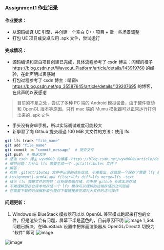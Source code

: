 ### Assignment1 作业记录
#### 作业要求：
- 从源码编译 UE 引擎，并创建一个空白 C++ 项目 + 做一些场景调整
- 打包 UE 项目成安卓应用 .apk 文件，尝试运行

#### 完成情况：
- 源码编译和空白项目创建已完成，具体流程参考了 csdn 博主：闪耀的橙子 https://blog.csdn.net/Wavecut_Platform/article/details/143919760 的经验，在此声明以表感谢
- 打包过程参考了 csdn 博主：晴窗v https://blog.csdn.net/qq_35587645/article/details/139207695 的博客，在此声明以表感谢
> 目前的不足之处，尝试了多种 PC 端的 Android 模拟设备，由于硬件驱动和 OpenGL 版本等原因，只有 mac 端的 Mumu 模拟器可以正常运行打包出来的 .apk 文件
- 手头没有安卓手机，所以实际调试难度可能较大
- 新學習了向 Github 提交超過 100 MiB 大文件的方法：使用 lfs
``` bash
git lfs track "file_name"  
git add "file_name" 
git commit -m "commit_message"  # 提交文件
git push  # 推送文件
# 感谢 csdn 博主 wyw0000 的博客：https://blog.csdn.net/wyw0000/article/details/132719319
# 细节问题：为什么 lfs 需要生成一个 .gitattributes 文件？
# 解答：
# 观察 .gitattributes 文件中记录的这些信息，不难看出，这就是一个保存了需要 lfs 模块管理的大文件的类似索引的记录文件
# Assignment1-arm64.apk filter=lfs diff=lfs merge=lfs -text
# 结合 lfs 管理文件的特性：远程服务器存储，而不是 github 仓库本地存储
# 不难理解是在仓库本地存储一个 lfs 模块可以理解的远端存储的访问链接
# 在需要下载的时候解析索引提供下载链接来完成对大文件的访问操作
```

#### 问题更新：
1. Windows 端 BlueStack 模拟器可以以 OpenGL 兼容模式跑起来打包的文件，但是渲染会有问题，屏幕下半是蓝色的，目前原因不明
![image](https://github.com/user-attachments/assets/20124be4-800b-4b2d-a1c2-0aa3a5ab2656)
1_Sol. 问题已解决，在BlueStack 设置中把界面渲染器从 OpenGL/DirectX 切换为 "软件" 即可
![image](https://github.com/user-attachments/assets/81bf8877-3b67-4b49-a825-1ae563b9d20a)

![image](https://github.com/user-attachments/assets/6484a291-3d11-4bff-bcb8-3a9f0295d7c8)


